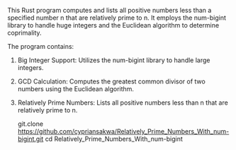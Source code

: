 This Rust program computes and lists all positive numbers less than a specified number n that are relatively prime to n. 
It employs the num-bigint library to handle huge integers and the Euclidean algorithm to determine coprimality.

The program contains: 
1. Big Integer Support: Utilizes the num-bigint library to handle large integers.
2. GCD Calculation: Computes the greatest common divisor of two numbers using the Euclidean algorithm.
3. Relatively Prime Numbers: Lists all positive numbers less than n that are relatively prime to n.

   git.clone https://github.com/cypriansakwa/Relatively_Prime_Numbers_With_num-bigint.git
   cd Relatively_Prime_Numbers_With_num-bigint
